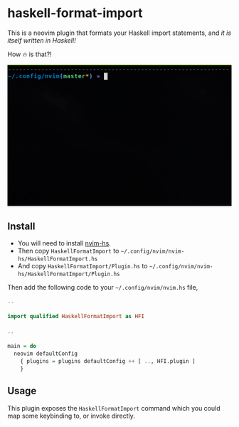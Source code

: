 # haskell-format-import

This is a neovim plugin that formats your Haskell import statements, and *it is itself written in Haskell!*

How :fire: is that?!

![](haskell-format-import.gif)

## Install

- You will need to install [nvim-hs](https://github.com/neovimhaskell/nvim-hs).
- Then copy `HaskellFormatImport` to `~/.config/nvim/nvim-hs/HaskellFormatImport.hs`
- And copy `HaskellFormatImport/Plugin.hs` to `~/.config/nvim/nvim-hs/HaskellFormatImport/Plugin.hs`

Then add the following code to your `~/.config/nvim/nvim.hs` file,

```Haskell
..

import qualified HaskellFormatImport as HFI

..

main = do
  neovim defaultConfig
    { plugins = plugins defaultConfig ++ [ .., HFI.plugin ]
    }
```

## Usage

This plugin exposes the `HaskellFormatImport` command which you could map some keybinding to, or invoke directly.
